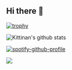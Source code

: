 ## Hi there 👋

[![trophy](https://github-profile-trophy.vercel.app/?username=junayeeed&theme=onedark)](https://github.com/ryo-ma/github-profile-trophy)

![Kittinan's github stats](https://github-readme-stats.vercel.app/api?username=junayeeed&show_icons=true&title_color=fff&icon_color=79ff97&text_color=9f9f9f&bg_color=151515)

[![spotify-github-profile](https://spotify-github-profile.vercel.app/api/view?uid=ckiowjguw9o4qv97hwzetqse7&cover_image=true&theme=default&show_offline=false&background_color=121212&interchange=false&bar_color=53b14f&bar_color_cover=true)](https://spotify-github-profile.vercel.app/api/view?uid=ckiowjguw9o4qv97hwzetqse7&redirect=true)

[![](https://visitcount.itsvg.in/api?id=junayeeed&label=Profile%20Views&color=12&icon=6&pretty=true)](https://visitcount.itsvg.in)

<!--
**Junayeeed/Junayeeed** is a ✨ _special_ ✨ repository because its `README.md` (this file) appears on your GitHub profile.

Here are some ideas to get you started:

- 🔭 I’m currently working on ...
- 🌱 I’m currently learning ...
- 👯 I’m looking to collaborate on ...
- 🤔 I’m looking for help with ...
- 💬 Ask me about ...
- 📫 How to reach me: ...
- 😄 Pronouns: ...
- ⚡ Fun fact: ...
-->
